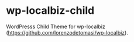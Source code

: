 # wp-localbiz-child
WordPresss Child Theme for wp-localbiz (https://github.com/lorenzodetomasi/wp-localbiz).
